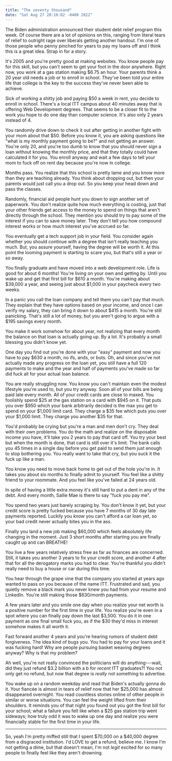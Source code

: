 ```yaml
---
title: "The seventy thousand"
date: "Sat Aug 27 20:10:02 -0400 2022"
---
```


The Biden administration announced their student debt relief program this
week. Of course there are a lot of opinions on this, ranging from literal
tears of relief to outright rage over liberals getting another handout. I'm
one of those people who penny pinched for years to pay my loans off and I
think this is a great idea. Strap in for a story.

It's 2005 and you're pretty good at making websites. You know people pay for
this skill, but you can't seem to get your foot in the door anywhere. Right
now, you work at a gas station making $6.75 an hour. Your parents think a 20
year old needs a job or to enroll in school. _They've_ been told your entire
life that college is the key to the success they've never been able to
achieve.

Sick of working a shitty job and paying $50 a week in rent, you decide to
enroll in school. There's a local ITT campus about 40 minutes away that is
offering Web Development degrees. That seems to be a closer fit to the work
you hope to do one day than computer science. It's also only 2 years instead
of 4.

You randomly drive down to check it out after getting in another fight with
your mom about that $50. Before you know it, you are asking questions like
"what is my monthly payment going to be?" and not getting an answer. You're
only 20, and you're too dumb to know that you should never sign a loan without
knowing the monthly price, and that they totally could have calculated it for
you. You enroll anyway and wait a few days to tell your mom to fuck off on
rent day because you're now in college.

Months pass. You realize that this school is pretty lame and you know more
than they are teaching already. You think about dropping out, but then your
parents would just call you a drop out. So you keep your head down and pass
the classes.

Randomly, financial aid people hunt you down to sign another set of paperwork.
You don't realize quite how much everything is costing, just that your other
friends get access to the money to spend on things that aren't directly
through the school. They mention you should try to pay some of the interest if
you can to save money later. They don't tell you how compound interest works
or how much interest you've accrued so far.

You eventually get a tech support job in your field. You consider again
whether you should continue with a degree that isn't really teaching you much.
But, you assure yourself, having the degree will be worth it. At this point
the looming payment is starting to scare you, but that's still a year or so
away.

You finally graduate and have moved into a web development role. Life is good
for about 6 months! You're living on your own and getting by. Until you wake
up and get that first bill for $610 a month. You're making about $39,000 a
year, and seeing just about $1,000 in your paycheck every two weeks.

In a panic you call the loan company and tell them you can't pay that much.
They explain that they have options based on your income, and once I can
verify my salary, they can bring it down to about $415 a month. You're still
panicking. That's still a lot of money, but you aren't going to argue with a
$195 savings every month.

You make it work somehow for about year, not realizing that every month the
balance on that loan is actually going up. By a lot. It's probably a small
blessing you didn't know yet.

One day you find out you're done with your "easy" payment and now you have to
pay $630 a month, no ifs, ands, or buts. Oh, and since you've not actually
made any progress on the loan yet, you still have a full 120 payments to make
and the year and half of payments you've made so far did fuck all for your
actual loan balance.

You are really struggling now. You know you can't maintain even the modest
lifestyle you're used to, but you try anyway. Soon all of your bills are being
paid late every month. All of your credit cards are close to maxed. You
foolishly spend $25 at the gas station on a card with $945 on it. That puts
you over $950 which your bank arbitrarily decided is the max you get to spend
on your $1,000 limit card. They charge a $35 fee which puts you over your
$1,000 limit. They charge you another $35 for that.

You'd probably be crying but you're a man and men don't cry. They deal with
their own problems. You do the math and realize on the disposable income you
have, it'll take you 2 years to pay that card off. You try your best but when
the month is done, that card is still over it's limit. The bank calls you 45
times in a single day before you get paid to send them just enough to stop
bothering you. You really want to take that cry, but you suck it the fuck up
like a man.

You know you need to move back home to get out of the hole you're in. It takes
you about six months to finally admit to yourself. You feel like a shitty
friend to your roommate. And you feel like you've failed at 24 years old.

In spite of having a little extra money it's still hard to put a dent in any
of the debt. And every month, Sallie Mae is there to say "fuck you pay me".

You spend two years just barely scraping by. You don't know it yet, but your
credit score is pretty fucked because you have 7 months of 30 day late
payments reported. Luckily you _know_ you can't afford a car loan yet, so your
bad credit never actually bites you in the ass.

Finally you land a new job making $60,000 which feels absolutely life changing
in the moment. Just 3 short months after starting you are finally caught up
and can BREATHE!

You live a few years relatively stress free as far as finances are concerned.
Still, it takes you another 3 years to fix your credit score, and another 4
after that for all the derogatory marks you had to clear. You're thankful you
didn't really need to buy a house or car during this time.

You hear through the grape vine that the company you started at years ago
wanted to pass on you because of the name ITT. Frustrated and sad, you quietly
remove a black mark you never knew you had from your resume and LinkedIn.
You're still making those $630/month payments.

A few years later and you smile one day when you realize your net worth is a
positive number for the first time in your life. You realize you're even in a
spot where you can finally pay down the last $3,500. You do it in one payment
as one final small fuck you, as if the $30 they'd miss in interest somehow
makes it all worth it.

Fast forward another 4 years and you're hearing rumors of student debt
forgiveness. The idea kind of bugs you. You had to pay for your loans and it
was fucking hard! Why are people pursuing basket weaving degrees anyway? Why
is that my problem?

Ah well, you're not really convinced the politicians will do anything---wait,
did they just refund $3.2 billion with a b for _recent_ ITT graduates?! You
not only get no refund, but now that degree is _really_ not something to
advertise.

You wake up on a random weekday and read that Biden's actually gonna do it.
Your fiancée is almost in tears of relief now that her $25,000 has almost
disappeared overnight. You read countless stories online of other people in
similar or worse situations. You can feel the weight lifted from their
shoulders. It reminds you of that night you found out you got the first bill
for your school; what a failure you felt like when a $25 gas station trip went
sideways; how truly odd it was to wake up one day and realize you were
financially stable for the first time in your life.

---

So, yeah I'm pretty miffed still that I spent $70,000 on a $40,000 degree from
a disgraced institution. I'd LOVE to get a refund, believe me. I know I'm not
getting a dime, but that doesn't mean, I'm not _legit_ excited for so many
people to finally feel like they aren't drowning.
